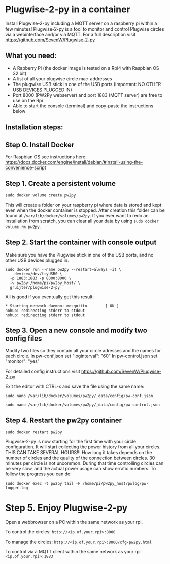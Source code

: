 # Plugwise-2-py in a container

Install Plugwise-2-py including a MQTT server on a raspberry pi within a few minutes!
Plugwise-2-py is a tool to monitor and control Plugwise circles via a webinterface and/or via MQTT. For a full description visit https://github.com/SevenW/Plugwise-2-py

## What you need:
* A Rapberry Pi (the docker image is tested on a Rpi4 with Raspbian OS 32 bit)
* A list of all your plugwise circle mac-addresses
* The plugwise USB stick in one of the USB ports (Important: NO OTHER USB DEVICES PLUGGED IN)
* Port 8000 (PW2Py webserver) and port 1883 (MQTT server) are free to use on the Rpi
* Able to start the console (terminal) and copy-paste the instructions below

## Installation steps:

## Step 0. Install Docker
For Raspbian OS see instructions here: https://docs.docker.com/engine/install/debian/#install-using-the-convenience-script

## Step 1. Create a persistent volume
```sudo docker volume create pw2py```

This will create a folder on your raspberry pi where data is stored and kept even when the docker container is stopped. After creation this folder can be found at `/var/lib/docker/volumes/pw2py`. If you ever want to redo an installation from scratch, you can clear all your data by using `sudo docker volume rm pw2py`.

## Step 2. Start the container with console output
Make sure you have the Plugwise stick in one of the USB ports, and no other USB devices plugged in.
```
sudo docker run --name pw2py --restart=always -it \
  --device=/dev/ttyUSB0 \
  -p 1883:1883 -p 8000:8000 \
  -v pw2py:/home/pi/pw2py_host/ \
  gruijter/plugwise-2-py
```

All is good if you eventually get this result:
```
* Starting network daemon: mosquitto        [ OK ]
nohup: redirecting stderr to stdout
nohup: redirecting stderr to stdout
```

## Step 3. Open a new console and modify two config files
Modify two files so they contain all your circle adresses and the names for each circle.
In pw-conf.json set "loginterval": "60"
In pw-control.json set "monitor": "yes"

For detailed config instructions visit https://github.com/SevenW/Plugwise-2-py

Exit the editor with CTRL-x and save the file using the same name:
```
sudo nano /var/lib/docker/volumes/pw2py/_data/config/pw-conf.json
```
```
sudo nano /var/lib/docker/volumes/pw2py/_data/config/pw-control.json
```

## Step 4. Restart the pw2py container
```
sudo docker restart pw2py
```

Plugwise-2-py is now starting for the first time with your circle configuration. It will start collecting the power history from all your circles. THIS CAN TAKE SEVERAL HOURS!!! How long it takes depends on the number of circles and the quality of the connection between circles. 30 minutes per circle is not uncommon. During that time controlling circles can be very slow, and the actual power usage can show erratic numbers. To follow the progress you can do:
```
sudo docker exec -t pw2py tail -F /home/pi/pw2py_host/pwlog/pw-logger.log
```

# Step 5. Enjoy Plugwise-2-py
Open a webbrowser on a PC within the same network as your rpi.

To control the circles: `http://<ip.of.your.rpi>:8000`

To manage the circles: `http://<ip.of.your.rpi>:8000/cfg-pw2py.html`

To control via a MQTT client within the same network as your rpi `<ip.of.your.rpi>:1883`



